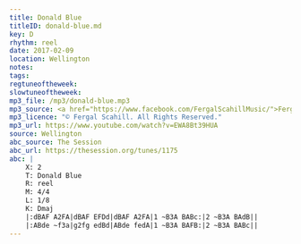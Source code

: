 ```yaml
---
title: Donald Blue
titleID: donald-blue.md
key: D
rhythm: reel
date: 2017-02-09
location: Wellington
notes:
tags:
regtuneoftheweek:
slowtuneoftheweek:
mp3_file: /mp3/donald-blue.mp3
mp3_source: <a href="https://www.facebook.com/FergalScahillMusic/">Fergal Scahill</a>, member of <a href="http://www.webanjo3.com/">We Banjo 3</a>
mp3_licence: "© Fergal Scahill. All Rights Reserved."
mp3_url: https://www.youtube.com/watch?v=EWA8Bt39HUA
source: Wellington
abc_source: The Session
abc_url: https://thesession.org/tunes/1175
abc: |
    X: 2
    T: Donald Blue
    R: reel
    M: 4/4
    L: 1/8
    K: Dmaj
    |:dBAF A2FA|dBAF EFDd|dBAF A2FA|1 ~B3A BABc:|2 ~B3A BAdB||
    |:ABde ~f3a|g2fg edBd|ABde fedA|1 ~B3A BAFB:|2 ~B3A BABc||
---
```

